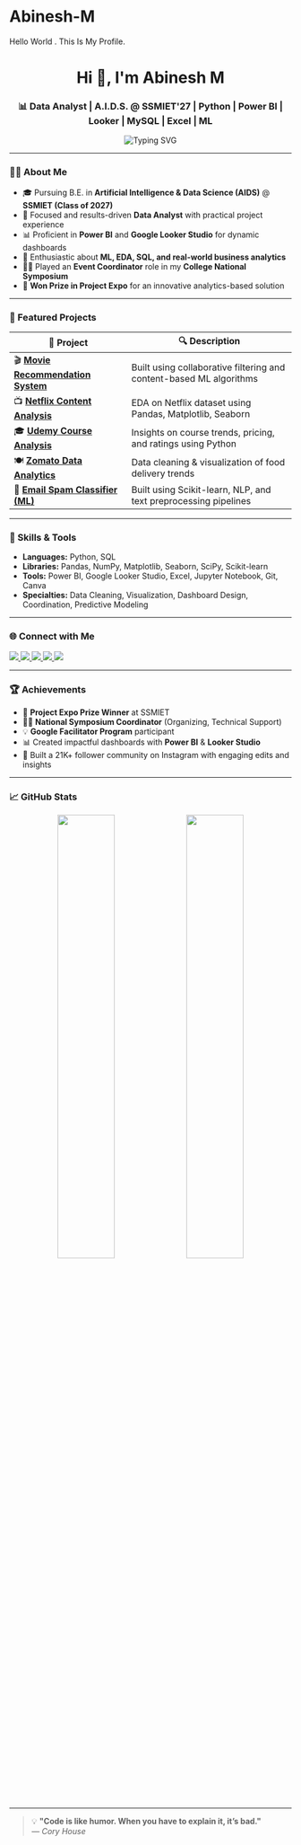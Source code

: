 # Abinesh-M

Hello World . This Is My Profile.

<h1 align="center">Hi 👋, I'm Abinesh M</h1>
<h3 align="center">📊 Data Analyst | A.I.D.S. @ SSMIET'27 | Python | Power BI | Looker | MySQL | Excel | ML</h3>

<p align="center">
  <img src="https://readme-typing-svg.demolab.com?font=Fira+Code&weight=500&pause=1000&center=true&vCenter=true&width=700&lines=Data+Analyst+%7C+SSMIET+'27+%7C+AIDS+Branch;Python+%7C+SQL+%7C+Machine+Learning;Power+BI+%7C+Google+Looker+Studio+%7C+Excel;Project+Expo+Prize+Winner+%7C+Event+Coordinator;21K+Followers+on+Instagram+%7C+ML+%7C+EDA+%7C+NLP" alt="Typing SVG" />
</p>

---

### 👨‍💻 About Me

- 🎓 Pursuing B.E. in **Artificial Intelligence & Data Science (AIDS)** @ **SSMIET (Class of 2027)**
- 💼 Focused and results-driven **Data Analyst** with practical project experience
- 📊 Proficient in **Power BI** and **Google Looker Studio** for dynamic dashboards
- 🧠 Enthusiastic about **ML, EDA, SQL, and real-world business analytics**
- 🧑‍💼 Played an **Event Coordinator** role in my **College National Symposium**
- 🏅 **Won Prize in Project Expo** for an innovative analytics-based solution

---

### 🚀 Featured Projects

| 📂 Project | 🔍 Description |
|-----------|----------------|
| 🎬 [**Movie Recommendation System**](https://github.com/technicalabinesh/Movie-Recommendation-System) | Built using collaborative filtering and content-based ML algorithms |
| 📺 [**Netflix Content Analysis**](https://github.com/technicalabinesh/Data-Driven-Exploration-of-Netflix-Content) | EDA on Netflix dataset using Pandas, Matplotlib, Seaborn |
| 🎓 [**Udemy Course Analysis**](https://github.com/technicalabinesh/Udemy-Data-Analysis) | Insights on course trends, pricing, and ratings using Python |
| 🍽️ [**Zomato Data Analytics**](https://github.com/technicalabinesh/Zomato-Data-Analysis-Using-Python) | Data cleaning & visualization of food delivery trends |
| 📧 [**Email Spam Classifier (ML)**](https://github.com/technicalabinesh/Email-Spam-Classifier-Using-ML) | Built using Scikit-learn, NLP, and text preprocessing pipelines |

---

### 🧠 Skills & Tools

- **Languages:** Python, SQL 
- **Libraries:** Pandas, NumPy, Matplotlib, Seaborn, SciPy, Scikit-learn  
- **Tools:** Power BI, Google Looker Studio, Excel, Jupyter Notebook, Git, Canva  
- **Specialties:** Data Cleaning, Visualization, Dashboard Design, Coordination, Predictive Modeling

---

### 🌐 Connect with Me

<p align="left">
  <a href="https://www.linkedin.com/in/abinesh555/" target="_blank">
    <img src="https://img.shields.io/badge/LinkedIn-Abinesh-blue?style=for-the-badge&logo=linkedin&logoColor=white" />
  </a>
  <a href="https://github.com/technicalabinesh" target="_blank">
    <img src="https://img.shields.io/badge/GitHub-technicalabinesh-181717?style=for-the-badge&logo=github&logoColor=white" />
  </a>
  <a href="https://www.instagram.com/buddy_edit_001/" target="_blank">
    <img src="https://img.shields.io/badge/Instagram-21K+-E4405F?style=for-the-badge&logo=instagram&logoColor=white" />
  </a>
  <a href="https://www.hackerrank.com/profile/m_abinesh555" target="_blank">
    <img src="https://img.shields.io/badge/HackerRank-Abinesh-2EC866?style=for-the-badge&logo=hackerrank&logoColor=white" />
  </a>
  <a href="https://leetcode.com/u/uSnCHCLO8Z/" target="_blank">
    <img src="https://img.shields.io/badge/LeetCode-uSnCHCLO8Z-F89F1B?style=for-the-badge&logo=leetcode&logoColor=white" />
  </a>
</p>

---

### 🏆 Achievements

- 🏅 **Project Expo Prize Winner** at SSMIET  
- 👨‍💼 **National Symposium Coordinator** (Organizing, Technical Support)  
- 💡 **Google Facilitator Program** participant  
- 📊 Created impactful dashboards with **Power BI** & **Looker Studio**  
- 📱 Built a 21K+ follower community on Instagram with engaging edits and insights

---

### 📈 GitHub Stats

<p align="center">
  <img src="https://github-readme-stats.vercel.app/api?username=technicalabinesh&show_icons=true&theme=radical" width="45%" />
  <img src="https://github-readme-streak-stats.herokuapp.com/?user=technicalabinesh&theme=radical" width="45%" />
</p>

---

> 💡 **"Code is like humor. When you have to explain it, it’s bad."**  
> — *Cory House*


